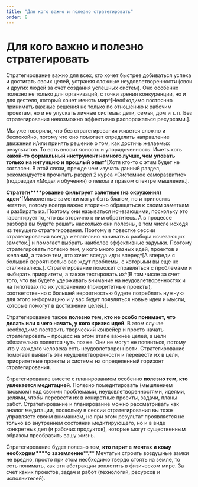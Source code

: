 ```yaml
---
title: "Для кого важно и полезно стратегировать"
order: 8
---
```


# Для кого важно и полезно стратегировать

Стратегирование важно для всех, кто хочет быстрее добиваться успеха и достигать своих целей, устраняя сложные неудовлетворенности (свои и других людей за счет создания успешных систем). Оно особенно полезно не только для организаций, с точки зрения конкуренции, но и для деятеля, который хочет менять мир^[Необходимо постоянно принимать важные решения не только по отношению к рабочим проектам, но и не упускать личные системы: дети, семья, дом и т. п. Без стратегирования невозможно эффективно распоряжаться ресурсами.].

Мы уже говорили, что без стратегирования живется сложно и беспокойно, потому что оно помогает определить направление движения и/или принять решение о том, как достичь желаемых результатов. То есть вносит ясность и упорядоченность. Иметь хоть **какой-то формальный инструмент намного лучше, чем уповать** **только** **на интуицию** **и прошлый опыт**^[Хотя кто-то с этим будет не согласен. В этой связи, прежде чем изучать данный раздел, рекомендуется прочитать раздел 2 курса «Системное саморазвитие» (подраздел «Модели обучения) о левом и правом спектре мышления.].

**Стратеги****рование** **фильтрует** **залетные (из окружения)** **идеи**^[Мимолетные заметки могут быть благом, но и приносить негатив, потому всегда важно вторично обращаться к своим заметкам и разбирать их. Поэтому они называться исчезающими, поскольку это гарантирует то, что вы вторично к ним обратитесь. А в процессе разбора вы будете решать насколько они полезны, в том числе исходя из текущего стратегирования. Поэтому в повестке сессии стратегирования всегда желательно начинать с разбора исчезающих заметок.] и помогает выбрать наиболее эффективные задумки. Поэтому стратегировать полезно тем, у кого много разных идей, проектов и желаний, а также тем, кто хочет всегда идти вперед^[А впереди с большой вероятностью вас ждут проблемы, с которыми вы еще не сталкивались.]. Стратегирование поможет справляться с проблемами и выбирать приоритеты, а также тестировать их^[В том числе за счет того, что вы будете удерживать внимание на неудовлетворенностях и на гипотезах по их устранению (приоритетные проекты), соответственно с большей вероятностью будете потреблять нужную для этого информацию и у вас будут появляться новые идеи и мысли, которые помогут в достижении целей.].

Стратегирование также **полезно тем, кто не особо понимает, что делать или с чего начать, у кого кризис** **идей**. В этом случае необходимо поставить творческий конвейер и просто начать стратегировать – процесс на этом этапе важнее целей, а цели обязательно появятся чуть позже. Они не могут не появиться, потому что у каждого человека есть неудовлетворенности. Стратегирование помогает выявить эти неудовлетворенности и перевести их в цели, приоритетные проекты и системы на определенный горизонт стратегирования.

Стратегирование вместе с планированием особенно **полезно тем, кто увлекается медитацией**. Полезно помедитировать (мышлением письмом) над своими проблемами, неудовлетворенностями, идеями, целями, чтобы перевести их в конкретные проекты, задачи, планы работ. Стратегирование и планирование можно рассматривать как аналог медитации, поскольку в сессии стратегирования вы тоже управляете своим вниманием, но при этом результат проявляется не только во внутреннем состоянии медитирующего, но и в виде конкретных дел (и рабочих продуктов), которые могут существенным образом преобразить вашу жизнь.

Стратегирование будет полезно тем, **кто парит в** **мечтах** **и кому необходим****о** **заземление****.** Мечтатьи строить воздушные замки не вредно, просто при этом необходимо твердо стоять на земле, то есть понимать, как эти абстракции воплотить в физическом мире. За счет каких проектов, задач и работ (технологий, ресурсов и исполнителей).